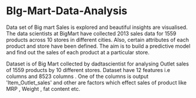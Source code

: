 # BIg-Mart-Data-Analysis
Data set of Big mart Sales is explored and beautiful insights are visualised.
The data scientists at BigMart have collected 2013 sales data for 1559 products across 10 stores in different cities.
Also, certain attributes of each product and store have been defined. 
The aim is to build a predictive model and find out the sales of each product at a particular store.

Dataset is of Big Mart collected by dadtascientist for analysing Outlet sales of 1559 products by 10 different stores. 
Dataset have 12 features i.e columns and 8523 columns . 
One of the columns  is output 'Item_Outlet_sales' and other are factors which effect sales of product like MRP , Weight , fat content etc.
